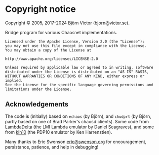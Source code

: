 # Copyright notice

Copyright © 2005, 2017-2024 Björn Victor (bjorn@victor.se).

Bridge program for various Chaosnet implementations.

    Licensed under the Apache License, Version 2.0 (the "License");
    you may not use this file except in compliance with the License.
    You may obtain a copy of the License at

	http://www.apache.org/licenses/LICENSE-2.0

    Unless required by applicable law or agreed to in writing, software
    distributed under the License is distributed on an "AS IS" BASIS,
    WITHOUT WARRANTIES OR CONDITIONS OF ANY KIND, either express or implied.
    See the License for the specific language governing permissions and
    limitations under the License.

## Acknowledgements

The code is (initially) based on `echaos` (by Björn), and `chudprt` (by Björn, partly based on one of Brad Parker's chaosd clients). Some code from [LambdaDelta](https://github.com/dseagrav/ld) (the LMI Lambda emulator by Daniel Seagraves), and some from [klh10](https://github.com/PDP-10/klh10) (the PDP10 emulator by Ken Harrenstien).

Many thanks to Eric Swenson <eric@swenson.org> for encouragement, persistance, patience, and help in debugging!
